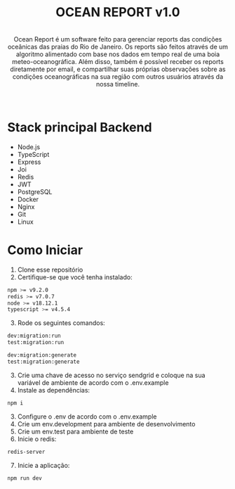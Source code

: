 <div align="center">
  <h1>OCEAN REPORT v1.0</h1>
  <br> 
  Ocean Report é um software feito para gerenciar reports das condições oceânicas das praias do Rio de Janeiro. Os reports são feitos através de um algoritmo alimentado com base nos dados em tempo real de uma boia meteo-oceanográfica. Além disso, também é possível receber os reports diretamente por email, e compartilhar suas próprias observações sobre as condições oceanográficas na sua região com outros usuários através da nossa timeline. 
  <br>
  <br>
</div>
<br>

# Stack principal Backend
- Node.js
- TypeScript
- Express
- Joi
- Redis
- JWT
- PostgreSQL
- Docker
- Nginx
- Git
- Linux

# Como Iniciar
1. Clone esse repositório
2. Certifique-se que você tenha instalado:
```bash
npm >= v9.2.0
redis >= v7.0.7
node >= v18.12.1
typescript >= v4.5.4
```
3. Rode os seguintes comandos:
```bash
dev:migration:run
test:migration:run

dev:migration:generate
test:migration:generate
```
3. Crie uma chave de acesso no serviço sendgrid e coloque na sua variável de ambiente de acordo com o .env.example
2. Instale as dependências:
```bash
npm i
```
3. Configure o .env de acordo com o .env.example
4. Crie um env.development para ambiente de desenvolvimento
5. Crie um env.test para ambiente de teste
6. Inicie o redis:
```bash
redis-server
```
7. Inicie a aplicação:
```bash
npm run dev
```
<br>

